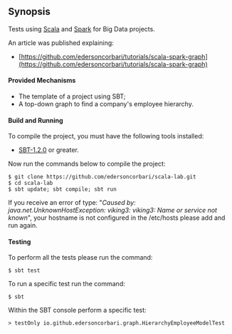 ## Synopsis

Tests using [Scala](https://www.scala-lang.org) and [Spark](https://spark.apache.org) for Big Data projects.

An article was published explaining:

 * [https://github.com/edersoncorbari/tutorials/scala-spark-graph](https://github.com/edersoncorbari/tutorials/scala-spark-graph)

#### Provided Mechanisms ####

 * The template of a project using SBT;
 * A top-down graph to find a company's employee hierarchy.
 
#### Build and Running ####
 
To compile the project, you must have the following tools installed:

* [SBT-1.2.0](https://www.scala-sbt.org/download.html) or greater.

Now run the commands below to compile the project:

```shell
$ git clone https://github.com/edersoncorbari/scala-lab.git
$ cd scala-lab
$ sbt update; sbt compile; sbt run
```

If you receive an error of type: "*Caused by: java.net.UnknownHostException: viking3: viking3: Name or service not known*", your hostname is not configured in the /etc/hosts please add and run again.

#### Testing ####
 
To perform all the tests please run the command:
 
```shell
$ sbt test
```

To run a specific test run the command:

```shell
$ sbt
```

Within the SBT console perform a specific test:

```shell
> testOnly io.github.edersoncorbari.graph.HierarchyEmployeeModelTest
```

